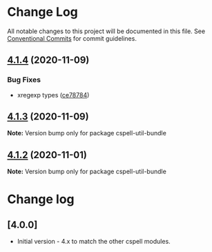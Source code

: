 # Change Log

All notable changes to this project will be documented in this file.
See [Conventional Commits](https://conventionalcommits.org) for commit guidelines.

## [4.1.4](https://github.com/streetsidesoftware/cspell/compare/cspell-util-bundle@4.1.3...cspell-util-bundle@4.1.4) (2020-11-09)


### Bug Fixes

* xregexp types ([ce78784](https://github.com/streetsidesoftware/cspell/commit/ce78784ba2bc137876ef3c6c52d21beb1679fdf6))





## [4.1.3](https://github.com/streetsidesoftware/cspell/compare/cspell-util-bundle@4.1.2...cspell-util-bundle@4.1.3) (2020-11-09)

**Note:** Version bump only for package cspell-util-bundle





## [4.1.2](https://github.com/streetsidesoftware/cspell/compare/cspell-util-bundle@4.1.1...cspell-util-bundle@4.1.2) (2020-11-01)

**Note:** Version bump only for package cspell-util-bundle





# Change log

## [4.0.0]
* Initial version - 4.x to match the other cspell modules.
